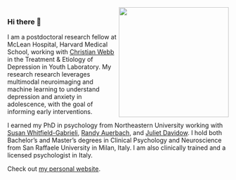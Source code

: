 <img align="right" src="https://github.com/fmorfini/assets_general/blob/main/Francesca_Morfini_my_brain_gif.gif" width="250" />

### Hi there 👋
I am a postdoctoral research fellow at McLean Hospital, Harvard Medical School, working with [Christian Webb](https://webbslab.com/) in the Treatment & Etiology of Depression in Youth Laboratory. My research research leverages multimodal neuroimaging and machine learning to understand depression and anxiety in adolescence, with the goal of informing early interventions.

I earned my PhD in psychology from Northeastern University working with [Susan Whitfield-Gabrieli](https://whitfield-gabrieli.sites.northeastern.edu/), [Randy Auerbach](https://www.auerbachlab.com/), and [Juliet Davidow](https://lbdlpsych.sites.northeastern.edu/). I hold both Bachelor’s and Master’s degrees in Clinical Psychology and Neuroscience from San Raffaele University in Milan, Italy. I am also clinically trained and a licensed psychologist in Italy.

Check out [my personal website](https://fmorfini.github.io/).
